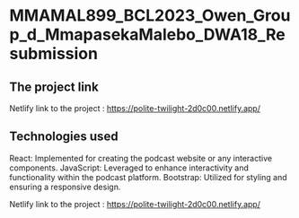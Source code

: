 # MMAMAL899_BCL2023_Owen_Group_d_MmapasekaMalebo_DWA18_Resubmission

## The project link

Netlify link to the project : https://polite-twilight-2d0c00.netlify.app/ 

## Technologies used

React: Implemented for creating the podcast website or any interactive components.
JavaScript: Leveraged to enhance interactivity and functionality within the podcast platform.
Bootstrap: Utilized for styling and ensuring a responsive design.


Netlify link to the project : https://polite-twilight-2d0c00.netlify.app/
